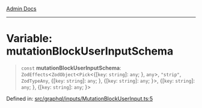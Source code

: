 [Admin Docs](/)

***

# Variable: mutationBlockUserInputSchema

> `const` **mutationBlockUserInputSchema**: `ZodEffects`\<`ZodObject`\<`Pick`\<\{[`key`: `string`]: `any`; \}, `any`\>, `"strip"`, `ZodTypeAny`, \{[`key`: `string`]: `any`; \}, \{[`key`: `string`]: `any`; \}\>, \{[`key`: `string`]: `any`; \}, \{[`key`: `string`]: `any`; \}\>

Defined in: [src/graphql/inputs/MutationBlockUserInput.ts:5](https://github.com/PurnenduMIshra129th/talawa-api/blob/dd95e2d2302936a5436289a9e626f7f4e2b14e02/src/graphql/inputs/MutationBlockUserInput.ts#L5)
